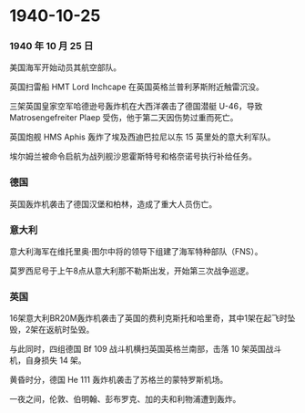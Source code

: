 # 1940-10-25

### 1940 年 10 月 25 日

美国海军开始动员其航空部队。

英国扫雷船 HMT Lord Inchcape 在英国英格兰普利茅斯附近触雷沉没。

三架英国皇家空军哈德逊号轰炸机在大西洋袭击了德国潜艇 U-46，导致
Matrosengefreiter Plaep 受伤，他于第二天因伤势过重而死亡。

英国炮舰 HMS Aphis 轰炸了埃及西迪巴拉尼以东 15 英里处的意大利军队。

埃尔姆兰被命令启航为战列舰沙恩霍斯特号和格奈诺号执行补给任务。

### 德国

英国轰炸机袭击了德国汉堡和柏林，造成了重大人员伤亡。

### 意大利

意大利海军在维托里奥·图尔中将的领导下组建了海军特种部队（FNS）。

莫罗西尼号于上午8点从意大利那不勒斯出发，开始第三次战争巡逻。

### 英国

16架意大利BR20M轰炸机袭击了英国的费利克斯托和哈里奇，其中1架在起飞时坠毁，2架在返航时坠毁。

与此同时，四组德国 Bf 109 战斗机横扫英国英格兰南部，击落 10
架英国战斗机，自身损失 14 架。

黄昏时分，德国 He 111 轰炸机袭击了苏格兰的蒙特罗斯机场。

一夜之间，伦敦、伯明翰、彭布罗克、加的夫和利物浦遭到轰炸。